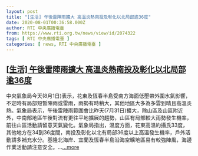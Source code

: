```yaml
---
layout: post
title: "[生活] 午後雷陣雨擴大 高溫炎熱南投及彰化以北局部逾36度"
date: 2020-08-01T00:36:58.000Z
author: RTI 中央廣播電臺
from: https://www.rti.org.tw/news/view/id/2074322
tags: [ RTI 中央廣播電臺 ]
categories: [ news, RTI 中央廣播電臺 ]
---
```

<!--1596242218000-->
[[生活] 午後雷陣雨擴大 高溫炎熱南投及彰化以北局部逾36度](https://www.rti.org.tw/news/view/id/2074322)
------

<div>
中央氣象局今天(8月1日)表示，花東及恆春半島受南方海面低壓帶外圍水氣影響，不定時有局部短暫陣雨或雷雨，雨勢有時稍大，其他地區大多為多雲到晴且高溫炎熱。氣象局表示，午後雷陣雨範圍會比昨天(7月31日)擴大，除山區及山區附近外，中南部地區午後對流有更往平地擴展的趨勢，山區有局部較大雨勢發生機率，前往山區活動請留意天氣變化。氣象局指出，溫度方面，花東高溫約攝氏33度，其他地方在34到36度間，南投及彰化以北有局部36度以上高溫發生機率，戶外活動請多補充水分。基隆北海岸、宜蘭及恆春半島沿海空曠地區易有較強陣風，海邊作業活動請注意安全。...<a target="_blank" href="https://www.rti.org.tw/news/view/id/2074322">...more</a>
</div>
